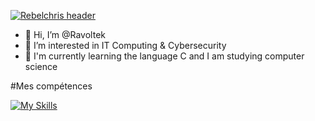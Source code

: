 [![Rebelchris
header](https://github.com/rebelchris/rebelchris/blob/master/assets/github-header.png)](https://daily-dev-tips.com)


- 👋 Hi, I’m @Ravoltek
- 👀 I’m interested in IT Computing & Cybersecurity
- 🌱 I'm currently learning the language C and I am studying computer science

#Mes compétences

[![My Skills](https://skillicons.dev/icons?i=php,html,css,bash,c,linux)](https://skillicons.dev)
